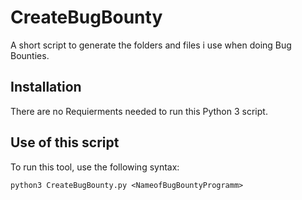 # CreateBugBounty
A short script to generate the folders and files i use when doing Bug Bounties.

## Installation
There are no Requierments needed to run this Python 3 script.

## Use of this script
To run this tool, use the following syntax:
```
python3 CreateBugBounty.py <NameofBugBountyProgramm>
```

